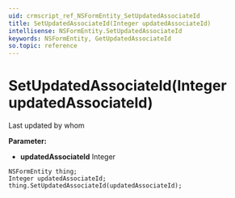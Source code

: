```yaml
---
uid: crmscript_ref_NSFormEntity_SetUpdatedAssociateId
title: SetUpdatedAssociateId(Integer updatedAssociateId)
intellisense: NSFormEntity.SetUpdatedAssociateId
keywords: NSFormEntity, GetUpdatedAssociateId
so.topic: reference
---
```


# SetUpdatedAssociateId(Integer updatedAssociateId)

Last updated by whom

**Parameter:** 
 - **updatedAssociateId** Integer

```crmscript
NSFormEntity thing;
Integer updatedAssociateId;
thing.SetUpdatedAssociateId(updatedAssociateId);
```

